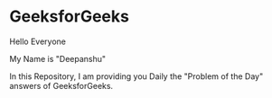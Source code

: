 # GeeksforGeeks

Hello Everyone

My Name is "Deepanshu"

In this Repository, I am providing you Daily the "Problem of the Day" answers of GeeksforGeeks.
